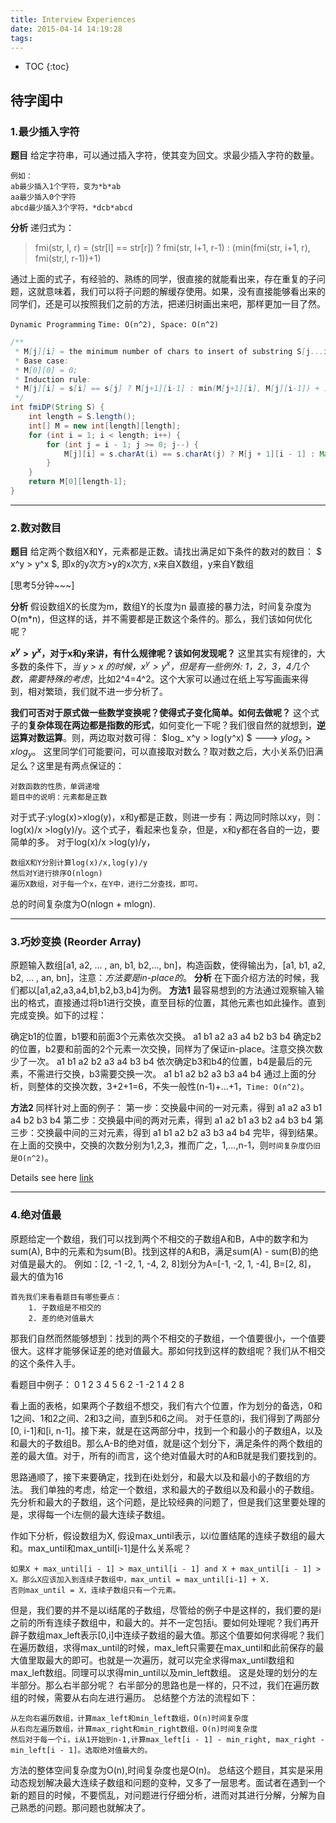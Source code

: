 ```yaml
---
title: Interview Experiences
date: 2015-04-14 14:19:28
tags:
---
```


* TOC
{:toc}

## 待字闺中

### 1.最少插入字符

**题目**
给定字符串，可以通过插入字符，使其变为回文。求最少插入字符的数量。

	例如：
    ab最少插入1个字符，变为*b*ab
    aa最少插入0个字符
    abcd最少插入3个字符，*dcb*abcd

**分析**
递归式为：
> fmi(str, l, r) = (str[l] == str[r]) ? fmi(str, l+1, r-1) : (min(fmi(str, i+1, r), fmi(str,l, r-1))+1)

通过上面的式子，有经验的、熟练的同学，很直接的就能看出来，存在重复的子问题，这就意味着，我们可以将子问题的解缓存使用。如果，没有直接能够看出来的同学们，还是可以按照我们之前的方法，把递归树画出来吧，那样更加一目了然。

`Dynamic Programming`
`Time: O(n^2), Space: O(n^2)`
```java
/**
 * M[j][i] = the minimum number of chars to insert of substring S[j...i];
 * Base case:
 * M[0][0] = 0;
 * Induction rule:
 * M[j][i] = s[i] == s[j] ? M[j+1][i-1] : min(M[j+1][i], M[j][i-1]) + 1;
 */
int fmiDP(String S) {
	int length = S.length();
	int[] M = new int[length][length];
	for (int i = 1; i < length; i++) {
		for (int j = i - 1; j >= 0; j--) {
			M[j][i] = s.charAt(i) == s.charAt(j) ? M[j + 1][i - 1] : Math.min(M[j + 1][i], M[j][i - 1]) + 1;
		}
	}
    return M[0][length-1];
}
```

---

### 2.数对数目

**题目**
给定两个数组X和Y，元素都是正数。请找出满足如下条件的数对的数目：
$ x^y > y^x $, 即x的y次方>y的x次方,  x来自X数组，y来自Y数组

[思考5分钟~~~]

**分析**
假设数组X的长度为m，数组Y的长度为n
最直接的暴力法，时间复杂度为O(m*n)，但这样的话，并不需要都是正数这个条件的。那么，我们该如何优化呢？

**$x^y > y^x$，对于x和y来讲，有什么规律呢？该如何发现呢？**
这里其实有规律的，大多数的条件下，*当 y > x 的时候，$x^y > y^x$，但是有一些例外: 1，2，3，4几个数，需要特殊的考虑*，比如2^4=4^2。这个大家可以通过在纸上写写画画来得到，相对繁琐，我们就不进一步分析了。

**我们可否对于原式做一些数学变换呢？使得式子变化简单。如何去做呢？**
这个式子的**复杂体现在两边都是指数的形式**，如何变化一下呢？我们很自然的就想到，**逆运算对数运算**。则，两边取对数可得：
$log_ x^y > log(y^x) $ ---> $ylog_x > xlog_y$。
这里同学们可能要问，可以直接取对数么？取对数之后，大小关系仍旧满足么？这里是有两点保证的：

    对数函数的性质，单调递增
    题目中的说明：元素都是正数

对于式子:ylog(x)>xlog(y)，x和y都是正数，则进一步有：两边同时除以xy，则：log(x)/x >log(y)/y。这个式子，看起来也复杂，但是，x和y都在各自的一边，要简单的多。
对于log(x)/x >log(y)/y，

    数组X和Y分别计算log(x)/x,log(y)/y
    然后对Y进行排序O(nlogn)
    遍历X数组，对于每一个x，在Y中，进行二分查找，即可。

总的时间复杂度为O(nlogn + mlogn).

---

### 3.巧妙变换 (Reorder Array)

原题输入数组[a1, a2, ... ,  an, b1, b2,..., bn]，构造函数，使得输出为，[a1, b1, a2, b2, ... , an, bn]，注意：*方法要是in-place的*。
**分析**
在下面介绍方法的时候，我们都以[a1,a2,a3,a4,b1,b2,b3,b4]为例。
**方法1**
最容易想到的方法通过观察输入输出的格式，直接通过将b1进行交换，直至目标的位置，其他元素也如此操作。直到完成变换。如下的过程：

确定b1的位置，b1要和前面3个元素依次交换。
a1		b1	a2		a3		a4		b2	b3	b4
确定b2的位置，b2要和前面的2个元素一次交换，同样为了保证in-place。注意交换次数少了一次。
a1		b1	a2		b2	a3		a4		b3	b4
依次确定b3和b4的位置，b4是最后的元素，不需进行交换，b3需要交换一次。
a1		b1	a2		b2	a3		b3	a4		b4
通过上面的分析，则整体的交换次数，3+2+1=6，不失一般性(n-1)+…+1，`Time: O(n^2)`。

**方法2**
同样针对上面的例子：
第一步：交换最中间的一对元素，得到
a1		a2		a3		b1	a4		b2	b3	b4
第二步：交换最中间的两对元素，得到
a1		a2		b1	a3		b2	a4		b3	b4
第三步：交换最中间的三对元素，得到
a1		b1	a2		b2	a3		b3	a4		b4
完毕，得到结果。
在上面的交换中，交换的次数分别为1,2,3，推而广之，1,…,n-1，则`时间复杂度仍旧是O(n^2)`。

Details see here [link](http://dzgzchina.com/forum.php?mod=viewthread&tid=350&extra=page%3D1)

---

### 4.绝对值最

原题给定一个数组，我们可以找到两个不相交的子数组A和B，A中的数字和为sum(A), B中的元素和为sum(B)。找到这样的A和B，满足sum(A) - sum(B)的绝对值是最大的。
例如：[2, -1 -2, 1, -4, 2, 8]划分为A=[-1, -2, 1, -4], B=[2, 8]， 最大的值为16

	首先我们来看看题目有哪些要点：
		1. 子数组是不相交的
		2. 差的绝对值最大

那我们自然而然能够想到：找到的两个不相交的子数组，一个值要很小，一个值要很大。这样才能够保证差的绝对值最大。那如何找到这样的数组呢？我们从不相交的这个条件入手。

看题目中例子：
0	1	2	3	4	5	6
2	-1	-2	1	4	2	8

看上面的表格，如果两个子数组不想交，我们有六个位置，作为划分的备选，0和1之间、1和2之间、2和3之间，直到5和6之间。
对于任意的i，我们得到了两部分[0, i-1]和[i, n-1]。接下来，就是在这两部分中，找到一个和最小的子数组A，以及和最大的子数组B。那么A-B的绝对值，就是i这个划分下，满足条件的两个数组的差的最大值。对于，所有的i而言，这个绝对值最大时的A和B就是我们要找到的。

思路通顺了，接下来要确定，找到在i处划分，和最大以及和最小的子数组的方法。
我们单独的考虑，给定一个数组，求和最大的子数组以及和最小的子数组。
先分析和最大的子数组，这个问题，是比较经典的问题了，但是我们这里要处理的是，求得每一个i左侧的最大连续子数组。

作如下分析，假设数组为X, 假设max_until表示，以i位置结尾的连续子数组的最大和。max_until和max_until[i-1]是什么关系呢？

    如果X + max_until[i - 1] > max_until[i - 1] and X + max_until[i - 1] > X。那么X应该加入到连续子数组中，max_until = max_until[i-1] + X.
    否则max_until = X，连续子数组只有一个元素。

但是，我们要的并不是以i结尾的子数组，尽管给的例子中是这样的，我们要的是i之前的所有连续子数组中，和最大的。并不一定包括i。要如何处理呢？我们再开辟子数组max_left表示[0,i]中连续子数组的最大值。那这个值要如何求得呢？我们在遍历数组，求得max_until的时候，max_left只需要在max_until和此前保存的最大值里取最大的即可。也就是一次遍历，就可以完全求得max_until数组和max_left数组。同理可以求得min_until以及min_left数组。
这是处理的划分的左半部分。那么右半部分呢？
右半部分的思路也是一样的，只不过，我们在遍历数组的时候，需要从右向左进行遍历。
总结整个方法的流程如下：

    从左向右遍历数组，计算max_left和min_left数组，O(n)时间复杂度
    从右向左遍历数组，计算max_right和min_right数组，O(n)时间复杂度
    然后对于每一个i，i从1开始到n-1,计算max_left[i - 1] - min_right, max_right - min_left[i - 1]。选取绝对值最大的。

方法的整体空间复杂度为O(n),时间复杂度也是O(n)。
总结这个题目，其实是采用动态规划解决最大连续子数组和问题的变种，又多了一层思考。面试者在遇到一个新的题目的时候，不要慌乱，对问题进行仔细分析，进而对其进行分解，分解为自己熟悉的问题。那问题也就解决了。
